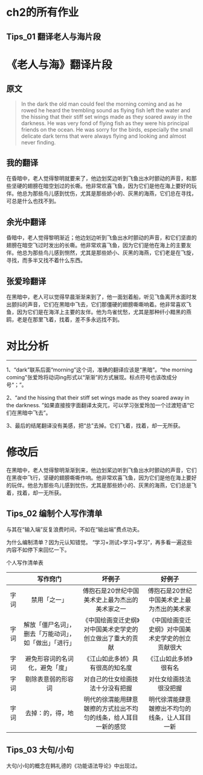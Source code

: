 # ch2的所有作业

## Tips_01 翻译老人与海片段

# 《老人与海》翻译片段

## 原文
> In the dark the old man could feel the morning coming and as he rowed he heard the trembling sound as flying fish left the water and the hissing that their stiff set wings made as they soared away in the darkness. He was very fond of flying fish as they were his principal friends on the ocean. He was sorry for the birds, especially the small delicate dark terns that were always flying and looking and almost never finding.

## 我的翻译
在昏暗中，老人觉得黎明就要来了，他边划奖边听到飞鱼出水时颤动的声音，和那些坚硬的翅膀在暗空划过的长嘶。他非常欢喜飞鱼，因为它们是他在海上要好的玩伴。他总为那些鸟儿感到忧伤，尤其是那些娇小的、灰黑的海燕，它们总在寻找，可总是什么也找不到。

## 余光中翻译
昏暗中，老人觉得黎明渐近；他边划边听到飞鱼出水时颤动的声音，和它们坚直的翅膀在暗空飞过时发出的长嘶。他非常欢喜飞鱼，因为它们是他在海上的主要友伴。他总为那些鸟儿感到恻然，尤其是那些娇小、灰黑的海燕，它们老是在飞旋，寻找，而多半又找不着什么东西。

## 张爱玲翻译
在黑暗中，老人可以觉得早晨渐渐来到了，他一面划着船，听见飞鱼离开水面时发出颤抖的声音，它们在黑暗中飞去，它们那僵硬的翅膀嘶嘶响着。他非常喜欢飞鱼，因为它们是在海洋上主要的友伴。他为鸟雀忧愁，尤其是那种纤小黯黑的燕鸥，老是在那里飞着，找着，差不多永远找不到。

# 对比分析

*****
1、“dark”联系后面“morning”这个词，准确的翻译应该是“黑暗”。“the morning coming"张爱玲将动词ing形式以“渐渐”的方式展现。标点符号也该改成分号“；”。

2、“and the hissing that their stiff set wings made as they soared away in the darkness. ”如果直接按字面翻译太突兀，可以学习张爱玲加一个过渡短语“它们在黑暗中飞去”。

3、最后的结尾翻译没有美感，把“总”去掉。它们飞着，找着，却一无所获。

# 修改后

在黑暗中，老人觉得黎明渐渐到来，他边划桨边听到飞鱼出水时颤动的声音，它们在黑夜中飞行，坚硬的翅膀嘶嘶作响。他非常欢喜飞鱼，因为它们是他在海上要好的玩伴。他总为那些鸟儿感到忧伤，尤其是那些娇小的、灰黑的海燕，它们总是飞着，找着，却一无所获。

## Tips_02 编制个人写作清单
与其在“输入端”反复浪费时间，不如在“输出端”费点功夫。

为什么编制清单？因为元认知错觉。 “学习+测试>学习+学习”，再多看一遍这些内容不如停下来回忆一下。

个人写作清单表

||写作窍门|坏例子|好例子|
|:----:|:----:|:----:|:----:|
|字词|禁用「之一」|傅抱石是20世纪中国美术史上最为杰出的美术家之一|傅抱石是20世纪中国美术史上最为杰出的美术家|
|字词|解放「僵尸名词」，删去「万能动词」，如「做出」「进行」|《中国绘画变迁史纲》对中国美术史学史的创立做出了重大的贡献|《中国绘画变迁史纲》对中国美术史学史的创立贡献很大|
|字词|避免形容词的名词化，避免「度」|《江山如此多娇》具有很高的知名度|《江山如此多娇》很有名|
|字词|剔除表意弱的形容词|对自己的仕女绘画技法十分没有把握|对仕女绘画技法很没把握|
|字词|去掉：的，得，地|明代的徐渭能用肆意皴擦的方式拉出不均匀的线条，给人耳目一新的感觉|明代徐渭能肆意皴擦出不均匀的线条，让人耳目一新|


## Tips_03 大句/小句

大句/小句的概念在韩礼德的《功能语法导论》中出现过。

